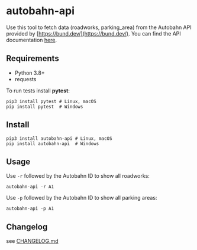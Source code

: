 # autobahn-api

Use this tool to fetch data (roadworks, parking_area) from the Autobahn API provided by [https://bund.dev/](https://bund.dev/). You can find the API documentation [here](https://autobahn.api.bund.dev/).

## Requirements

* Python 3.8+
* requests

To run tests install **pytest**:

    pip3 install pytest # Linux, macOS
    pip install pytest  # Windows

## Install

    pip3 install autobahn-api # Linux, macOS
    pip install autobahn-api  # Windows

## Usage

Use `-r` followed by the Autobahn ID to show all roadworks:

    autobahn-api -r A1

Use `-p` followed by the Autobahn ID to show all parking areas:

    autobahn-api -p A1

## Changelog

see [CHANGELOG.md](https://github.com/niftycode/autobahn-api/blob/main/Changelog.md)
